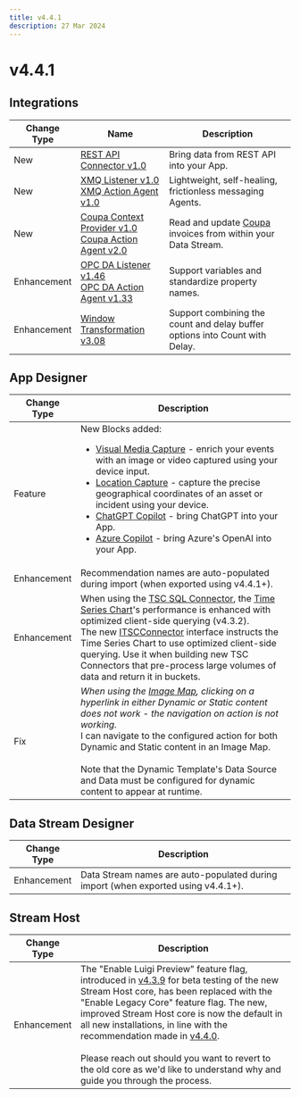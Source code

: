```yaml
---
title: v4.4.1
description: 27 Mar 2024
---
```


# v4.4.1

## Integrations

| Change Type | Name | Description |
|-------------|------|-------------|
| New | [REST API Connector v1.0](https://xmpro.gitbook.io/rest-api-connector/) | Bring data from REST API into your App. |
| New | [XMQ Listener v1.0<br>XMQ Action Agent v1.0](https://xmpro.gitbook.io/xmq/) | Lightweight, self-healing, frictionless messaging Agents. |
| New | [Coupa Context Provider v1.0<br>Coupa Action Agent v2.0](https://xmpro.gitbook.io/coupa/) | Read and update [Coupa](https://www.coupa.com/) invoices from within your Data Stream. |
| Enhancement | [OPC DA Listener v1.46](https://xmpro.gitbook.io/opc-da#v1.46-06-mar-2024)<br>[OPC DA Action Agent v1.33](https://xmpro.gitbook.io/opc-da#v1.33-06-mar-2024) | Support variables and standardize property names. |
| Enhancement | [Window Transformation v3.08](https://xmpro.gitbook.io/window#v3.08-07-mar-2024) | Support combining the count and delay buffer options into Count with Delay. |

## App Designer

| Change Type | Description |
|-------------|-------------|
| Feature | New Blocks added:<ul><li>[Visual Media Capture](../blocks-toolbox/device-input/visual-media-capture.md) - enrich your events with an image or video captured using your device input.</li><li>[Location Capture](../blocks-toolbox/device-input/location-capture.md) - capture the precise geographical coordinates of an asset or incident using your device.</li><li>[ChatGPT Copilot](../blocks-toolbox/ai/chatgpt-copilot.md) - bring ChatGPT into your App.</li><li>[Azure Copilot](../blocks-toolbox/ai/azure-copilot.md) - bring Azure's OpenAI into your App.</li></ul> |
| Enhancement | Recommendation names are auto-populated during import (when exported using v4.4.1+). |
| Enhancement | When using the [TSC SQL Connector](https://app.gitbook.com/o/-MZASoMaVZCmWsNG58Xo/s/BAJZpMV4srQJyRnAmEml/), the [Time Series Chart](../blocks-toolbox/visualizations/time-series-analysis.md#connector-selection)'s performance is enhanced with optimized client-side querying (v4.3.2). <br>The new [ITSCConnector](../how-tos/connectors/building-connectors.md#itscconnector) interface instructs the Time Series Chart to use optimized client-side querying. Use it when building new TSC Connectors that pre-process large volumes of data and return it in buckets. |
| Fix | *When using the* [*Image Map*](../blocks-toolbox/visualizations/image-map.md)*, clicking on a hyperlink in either Dynamic or Static content does not work - the navigation on action is not working.*<br>I can navigate to the configured action for both Dynamic and Static content in an Image Map.<br><br>Note that the Dynamic Template's Data Source and Data must be configured for dynamic content to appear at runtime. |

## Data Stream Designer

| Change Type | Description |
|-------------|-------------|
| Enhancement | Data Stream names are auto-populated during import (when exported using v4.4.1+). |

## Stream Host

| Change Type | Description |
|-------------|-------------|
| Enhancement | The "Enable Luigi Preview" feature flag, introduced in [v4.3.9](../release-notes/archived/v4.3.9.md#stream-hosts) for beta testing of the new Stream Host core, has been replaced with the "Enable Legacy Core" feature flag. The new, improved Stream Host core is now the default in all new installations, in line with the recommendation made in [v4.4.0](v4.4.0.md). <br><br>Please reach out should you want to revert to the old core as we'd like to understand why and guide you through the process. |
